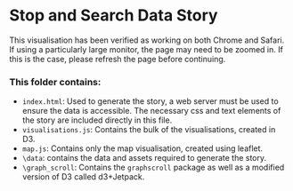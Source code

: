 # Stop and Search Data Story

This visualisation has been verified as working on both Chrome and Safari. 
If using a particularly large monitor, the page may need to be zoomed in. 
If this is the case, please refresh the page before continuing.

 ### **This folder contains:**
- `index.html`: Used to generate the story, a web server must be used to ensure the data is accessible.
    The necessary css and text elements of the story are included directly in this file.
- `visualisations.js`: Contains the bulk of the visualisations, created in D3.
- `map.js`: Contains only the map visualisation, created using leaflet.
- `\data`: contains the data and assets required to generate the story.
- `\graph_scroll`: Contains the `graphscroll` package as well as a modified version of D3 called d3+Jetpack.



